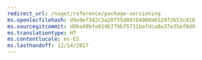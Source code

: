 ```yaml
---
redirect_url: /nuget/reference/package-versioning
ms.openlocfilehash: d9e9ef342c5a20f55d89784960a652972653cd10
ms.sourcegitcommit: d0ba99bfe019b779b75731bafdca8a37e35ef0d9
ms.translationtype: HT
ms.contentlocale: es-ES
ms.lasthandoff: 12/14/2017
---
```

